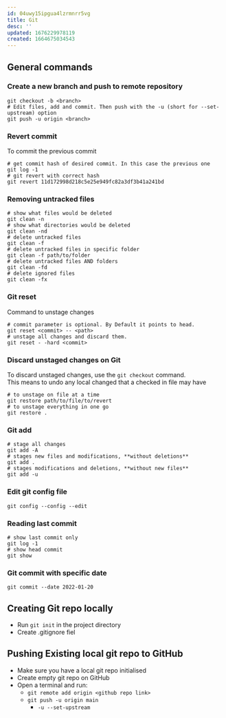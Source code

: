 ```yaml
---
id: 04uwy15ipgua4lzrmnrr5vg
title: Git
desc: ''
updated: 1676229978119
created: 1664675034543
---
```


## General commands

### Create a new branch and push to remote repository
```shell
git checkout -b <branch>
# Edit files, add and commit. Then push with the -u (short for --set-upstream) option
git push -u origin <branch>
```

### Revert commit
To commit the previous commit
```shell
# get commit hash of desired commit. In this case the previous one
git log -1 
# git revert with correct hash
git revert 11d172998d218c5e25e949fc82a3df3b41a241bd
```

### Removing untracked files
```shell
# show what files would be deleted
git clean -n
# show what directories would be deleted
git clean -nd
# delete untracked files
git clean -f
# delete untracked files in specific folder
git clean -f path/to/folder
# delete untracked files AND folders
git clean -fd
# delete ignored files
git clean -fx
```

### Git reset
Command to unstage changes
```shell
# commit parameter is optional. By Default it points to head.
git reset <commit> -- <path>
# unstage all changes and discard them.
git reset - -hard <commit>
```

### Discard unstaged changes on Git
To discard unstaged changes, use the `git checkout` command.  
This means to undo any local changed that a checked in file may have  
```shell
# to unstage on file at a time
git restore path/to/file/to/revert
# to unstage everything in one go
git restore .
```

### Git add
```shell
# stage all changes
git add -A
# stages new files and modifications, **without deletions**
git add .
# stages modifications and deletions, **without new files**
git add -u
```

### Edit git config file
```shell
git config --config --edit
```

### Reading last commit
```shell
# show last commit only
git log -1
# show head commit
git show
```

### Git commit with specific date
```shell
git commit --date 2022-01-20
```

## Creating Git repo locally
- Run `git init` in the project directory
- Create .gitignore fiel

## Pushing Existing local git repo to GitHub
- Make sure you have a local git repo initialised
- Create empty git repo on GitHub
- Open a terminal and run:
  - `git remote add origin <github repo link>`
  - `git push -u origin main`
    - `-u --set-upstream`
